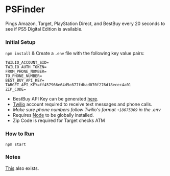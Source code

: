 # PSFinder
Pings Amazon, Target, PlayStation Direct, and BestBuy every 20 seconds to see if PS5 Digital Edition is available.

### Initial Setup
```npm install```
&
Create a `.env` file with the following key value pairs:

```
TWILIO_ACCOUNT_SID=
TWILIO_AUTH_TOKEN=
FROM_PHONE_NUMBER=
TO_PHONE_NUMBER=
BEST_BUY_API_KEY=
TARGET_API_KEY=ff457966e64d5e877fdbad070f276d18ecec4a01
ZIP_CODE=
```

- BestBuy API Key can be generated [here](https://developer.bestbuy.com/).
- [Twilio](https://www.twilio.com/) account required to receive text messages and phone calls.
- *Make sure phone numbers follow Twilio's format `+18675309` in the .env*
- Requires [Node](https://nodejs.org/en/download/) to be globally installed.
- Zip Code is required for Target checks ATM

### How to Run
```npm start```


### Notes
[This](https://www.zoolert.com/videogames/consoles/playstation5/) also exists.
